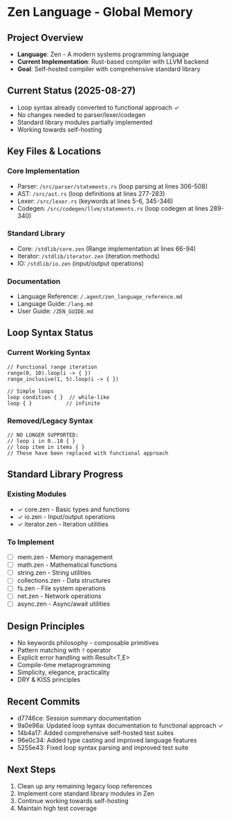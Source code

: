 # Zen Language - Global Memory

## Project Overview
- **Language**: Zen - A modern systems programming language
- **Current Implementation**: Rust-based compiler with LLVM backend
- **Goal**: Self-hosted compiler with comprehensive standard library

## Current Status (2025-08-27)
- Loop syntax already converted to functional approach ✓
- No changes needed to parser/lexer/codegen
- Standard library modules partially implemented
- Working towards self-hosting

## Key Files & Locations
### Core Implementation
- Parser: `/src/parser/statements.rs` (loop parsing at lines 306-508)
- AST: `/src/ast.rs` (loop definitions at lines 277-283)
- Lexer: `/src/lexer.rs` (keywords at lines 5-6, 345-346)
- Codegen: `/src/codegen/llvm/statements.rs` (loop codegen at lines 289-340)

### Standard Library
- Core: `/stdlib/core.zen` (Range implementation at lines 66-94)
- Iterator: `/stdlib/iterator.zen` (iteration methods)
- IO: `/stdlib/io.zen` (input/output operations)

### Documentation
- Language Reference: `/.agent/zen_language_reference.md`
- Language Guide: `/lang.md`
- User Guide: `/ZEN_GUIDE.md`

## Loop Syntax Status
### Current Working Syntax
```zen
// Functional range iteration
range(0, 10).loop(i -> { })
range_inclusive(1, 5).loop(i -> { })

// Simple loops
loop condition { }  // while-like
loop { }           // infinite
```

### Removed/Legacy Syntax
```zen
// NO LONGER SUPPORTED:
// loop i in 0..10 { }
// loop item in items { }
// These have been replaced with functional approach
```

## Standard Library Progress
### Existing Modules
- ✓ core.zen - Basic types and functions
- ✓ io.zen - Input/output operations  
- ✓ iterator.zen - Iteration utilities

### To Implement
- [ ] mem.zen - Memory management
- [ ] math.zen - Mathematical functions
- [ ] string.zen - String utilities
- [ ] collections.zen - Data structures
- [ ] fs.zen - File system operations
- [ ] net.zen - Network operations
- [ ] async.zen - Async/await utilities

## Design Principles
- No keywords philosophy - composable primitives
- Pattern matching with `?` operator
- Explicit error handling with Result<T,E>
- Compile-time metaprogramming
- Simplicity, elegance, practicality
- DRY & KISS principles

## Recent Commits
- d7746ce: Session summary documentation
- 9a0e96a: Updated loop syntax documentation to functional approach ✓
- 14b4a17: Added comprehensive self-hosted test suites
- 96e0c34: Added type casting and improved language features
- 5255e43: Fixed loop syntax parsing and improved test suite

## Next Steps
1. Clean up any remaining legacy loop references
2. Implement core standard library modules in Zen
3. Continue working towards self-hosting
4. Maintain high test coverage
